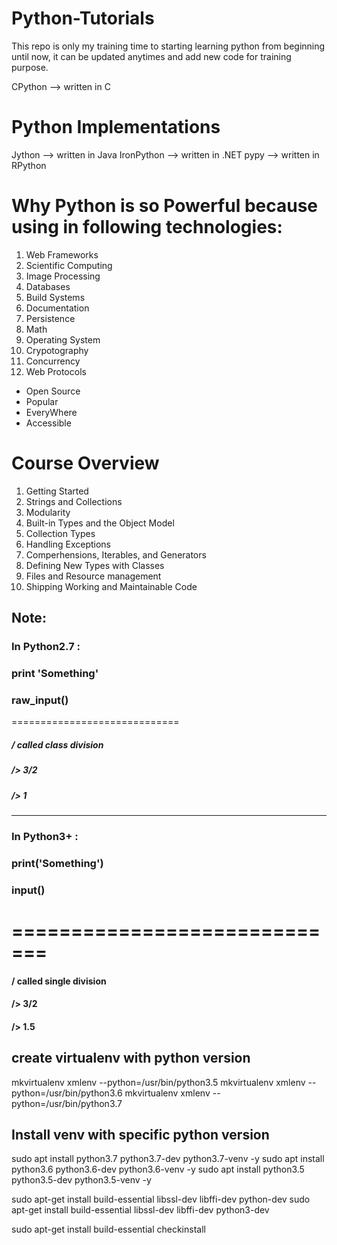 # Python-Tutorials
This repo is only my training time to starting learning python from beginning until now, it can be updated anytimes and add new code for training purpose.

CPython --> written in C

# Python Implementations
Jython --> written in Java
IronPython --> written in .NET
pypy --> written in RPython 


# Why Python is so Powerful because using in following technologies:
1. Web Frameworks
2. Scientific Computing
3. Image Processing
4. Databases
5. Build Systems
6. Documentation
7. Persistence
8. Math
9. Operating System
10. Crypotography
11. Concurrency
12. Web Protocols

- Open Source
- Popular
- EveryWhere
- Accessible

# Course Overview 
1. Getting Started
2. Strings and Collections
3. Modularity
4. Built-in Types and the Object Model
5. Collection Types
6. Handling Exceptions
7. Comperhensions, Iterables, and Generators
8. Defining New Types with Classes
9. Files and Resource management
10. Shipping Working and Maintainable Code


## Note:
### In Python2.7 :
###  print 'Something'
### raw_input()
=============================
##### / called class division
##### /> 3/2
##### /> 1

************************

### In Python3+ : 
### print('Something')
### input()
# =============================
#### / called single division
#### /> 3/2
#### /> 1.5

## create virtualenv with python version
mkvirtualenv xmlenv --python=/usr/bin/python3.5
mkvirtualenv xmlenv --python=/usr/bin/python3.6
mkvirtualenv xmlenv --python=/usr/bin/python3.7

## Install venv with specific python version
sudo apt install python3.7 python3.7-dev python3.7-venv -y
sudo apt install python3.6 python3.6-dev python3.6-venv -y
sudo apt install python3.5 python3.5-dev python3.5-venv -y


sudo apt-get install build-essential libssl-dev libffi-dev python-dev
sudo apt-get install build-essential libssl-dev libffi-dev python3-dev

sudo apt-get install build-essential checkinstall
